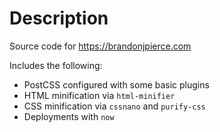 # Description

Source code for https://brandonjpierce.com

Includes the following:

- PostCSS configured with some basic plugins
- HTML minification via `html-minifier`
- CSS minification via `cssnano` and `purify-css`
- Deployments with `now`  
